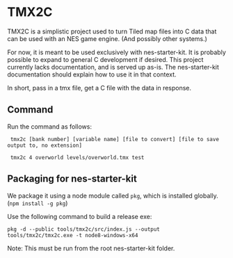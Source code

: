 # TMX2C 

TMX2C is a simplistic project used to turn Tiled map files into C data that can be used
with an NES game engine. (And possibly other systems.)

For now, it is meant to be used exclusively with nes-starter-kit. It is probably possible
to expand to general C development if desired. This project currently lacks documentation,
and is served up as-is. The nes-starter-kit documentation should explain how to use it 
in that context.

In short, pass in a tmx file, get a C file with the data in response.

## Command

Run the command as follows:

```
 tmx2c [bank number] [variable name] [file to convert] [file to save output to, no extension]

 tmx2c 4 overworld levels/overworld.tmx test
 ```

## Packaging for nes-starter-kit

We package it using a node module called `pkg`, which is installed globally. (`npm install -g pkg`)

Use the following command to build a release exe:

```
pkg -d --public tools/tmx2c/src/index.js --output tools/tmx2c/tmx2c.exe -t node8-windows-x64
```

Note: This must be run from the root nes-starter-kit folder.